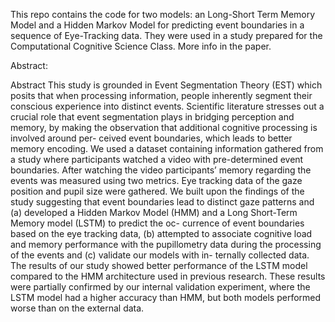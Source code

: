 This repo contains the code for two models: an Long-Short Term Memory Model and a Hidden Markov Model for predicting event boundaries in a sequence of Eye-Tracking data. They were used in a study prepared for the Computational Cognitive Science Class. More info in the paper.

Abstract:

Abstract
This study is grounded in Event Segmentation Theory (EST) which posits
that when processing information, people inherently segment their conscious
experience into distinct events. Scientific literature stresses out a crucial role
that event segmentation plays in bridging perception and memory, by making
the observation that additional cognitive processing is involved around per-
ceived event boundaries, which leads to better memory encoding. We used
a dataset containing information gathered from a study where participants
watched a video with pre-determined event boundaries. After watching the
video participants’ memory regarding the events was measured using two
metrics. Eye tracking data of the gaze position and pupil size were gathered.
We built upon the findings of the study suggesting that event boundaries
lead to distinct gaze patterns and (a) developed a Hidden Markov Model
(HMM) and a Long Short-Term Memory model (LSTM) to predict the oc-
currence of event boundaries based on the eye tracking data, (b) attempted
to associate cognitive load and memory performance with the pupillometry
data during the processing of the events and (c) validate our models with in-
ternally collected data. The results of our study showed better performance
of the LSTM model compared to the HMM architecture used in previous
research. These results were partially confirmed by our internal validation
experiment, where the LSTM model had a higher accuracy than HMM, but
both models performed worse than on the external data.
